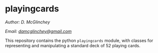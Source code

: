 # playingcards #
*Author: D. McGlinchey*

*Email: damcglinchey@gmail.com*

This repository contains the python `playingcards` module, with classes for representing and manipulating a standard deck of 52 playing cards.